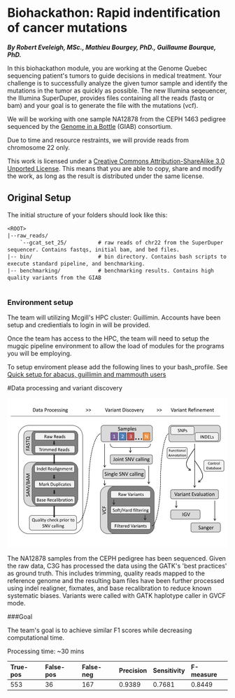 # Biohackathon: Rapid indentification of cancer mutations
***By Robert Eveleigh, MSc., Mathieu Bourgey, PhD., Guillaume Bourque, PhD.***

In this biohackathon module, you are working at the Genome Quebec sequencing patient's tumors to guide decisions in medical treatment.  Your challenge is to successfully analyze the given tumor sample and identify the mutations in the tumor as quickly as possible.  The new Illumina seqeuencer, the Illumina SuperDuper, provides files containing all the reads (fastq or bam) and your goal is to generate the file with the mutations (vcf).

We will be working with one sample NA12878 from the CEPH 1463 pedigree sequenced by the [Genome in a Bottle](http://jimb.stanford.edu/giab/) (GIAB) consortium.

Due to time and resource restraints, we will provide reads from chromosome 22 only.

This work is licensed under a [Creative Commons Attribution-ShareAlike 3.0 Unported License](http://creativecommons.org/licenses/by-sa/3.0/deed.en_US). This means that you are able to copy, share and modify the work, as long as the result is distributed under the same license.

## Original Setup

The initial structure of your folders should look like this:
```
<ROOT>
|--raw_reads/                
    `--gcat_set_25/          # raw reads of chr22 from the SuperDuper sequencer. Contains fastqs, initial bam, and bed files.
|-- bin/                     # bin directory. Contains bash scripts to execute standard pipeline, and benchmarking.
|-- benchmarking/            # benchmarking results. Contains high quality variants from the GIAB
    
```

### Environment setup
The team will utilizing Mcgill's HPC cluster: Guillimin.  Accounts have been setup and credientials to login in will be provided.

Once the team has access to the HPC, the team will need to setup the mugqic pipeline environment to allow the load of modules for the programs you will be employing.

To setup enviroment please add the following lines to your bash_profile.
See [Quick setup for abacus, guillimin and mammouth users](https://bitbucket.org/mugqic/mugqic_pipelines#markdown-header-quick-setup-for-abacus-guillimin-and-mammouth-users)

#Data processing and variant discovery

![Data processing diagram](img/dnaseq_pipeline.jpg)
    
The NA12878 samples from the CEPH pedigree has been sequenced. Given the raw data, C3G has processed the data using the GATK's 'best practices' as ground truth. This includes trimming, quality reads mapped to the reference genome and the resulting bam files have been further processed using indel realigner, fixmates, and base recalibration to reduce known systematic biases. Variants were called with GATK haplotype caller in GVCF mode.

###Goal

The team's goal is to achieve similar F1 scores while decreasing computational time.

Processing time: ~30 mins

| True-pos | False-pos | False-neg | Precision | Sensitivity | F-measure |
|:-------- |:--------- |:--------- |:--------- |:----------- |:--------- |
|553       |36         |167        |0.9389     |0.7681       |0.8449     |
